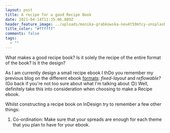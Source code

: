 ```yaml
---
layout: post
title: A recipe for a good Recipe Book
date: 2021-04-14T11:35:06.889Z
header_feature_image: ../uploads/monika-grabkowska-neu4t59mtcy-unsplash.jpg
title_color: "#ffffff"
comments: false
tags:
  - ""
---
```

What makes a good recipe book? Is it solely the recipe of the entire format of the book? Is it the design?

As I am currently design a small recipe ebook I thDo you remember my previous blog on the different ebook [formats](https://www.creativestudiosderby.co.uk/fixed-layout-vs-reflowable-epubs-indesign-ebook-formats-explained/): *fixed-layout* and *reflowable?* (Go back if you're not too sure about what I'm talking about 😊) Well, definitely take this into consideration when choosing to make a Recipe ebook.

Whilst constructing a recipe book on InDesign try to remember a few other things:

1. Co-ordination: Make sure that your spreads are enough for each theme that you plan to have for your ebook.